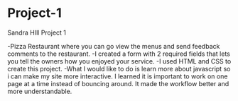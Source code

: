 # Project-1

Sandra HIll Project 1

-Pizza Restaurant where you can go view the menus and send feedback comments to the restaurant.
-I created a form with 2 required fields that lets you tell the owners how you enjoyed your service.
-I used HTML and CSS to create this project. 
-What I would like to do is learn more about javascript so i can make my site more interactive.  I learned it is important to     work on one page at a time instead of bouncing around.  It made the workflow better and more understandable.
